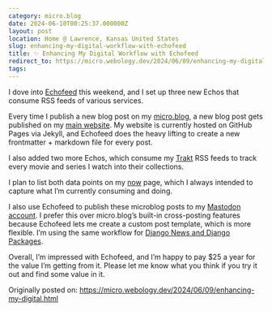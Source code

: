```yaml
---
category: micro.blog
date: 2024-06-10T00:25:37.000000Z
layout: post
location: Home @ Lawrence, Kansas United States
slug: enhancing-my-digital-workflow-with-echofeed
title: ✨ Enhancing My Digital Workflow with Echofeed
redirect_to: https://micro.webology.dev/2024/06/09/enhancing-my-digital.html
tags:
---
```


I dove into [Echofeed](https://echofeed.app) this weekend, and I set up three new Echos that consume RSS feeds of various services.

Every time I publish a new blog post on my [micro.blog](https://micro.webology.dev), a new blog post gets published on my [main website](https://jefftriplett.com). My website is currently hosted on GitHub Pages via Jekyll, and Echofeed does the heavy lifting to create a new frontmatter + markdown file for every post.

I also added two more Echos, which consume my [Trakt](https://trakt.tv/users/jefftriplett) RSS feeds to track every movie and series I watch into their collections.

I plan to list both data points on my [now](https://jefftriplett.com/now/) page, which I always intended to capture what I’m currently consuming and doing.

I also use Echofeed to publish these microblog posts to my [Mastodon account](https://mastodon.social/@webology). I prefer this over micro.blog’s built-in cross-posting features because Echofeed lets me create a custom post template, which is more flexible. I’m using the same workflow for [Django News and Django Packages](https://micro.webology.dev/2024/05/31/on-echofeed.html).

Overall, I’m impressed with Echofeed, and I’m happy to pay $25 a year for the value I’m getting from it. Please let me know what you think if you try it out and find some value in it.

Originally posted on: https://micro.webology.dev/2024/06/09/enhancing-my-digital.html
